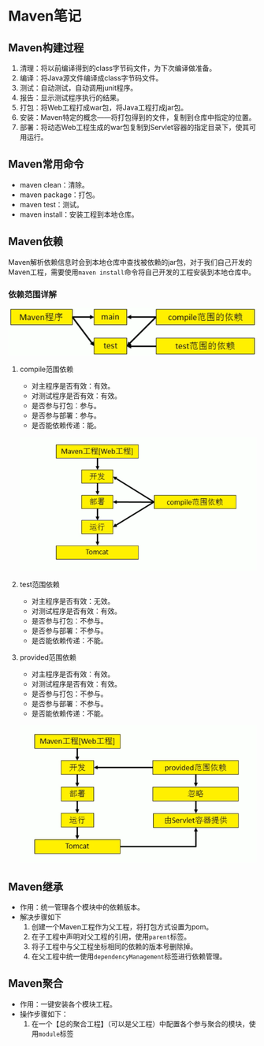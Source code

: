 # Maven笔记

## Maven构建过程

1.  清理：将以前编译得到的class字节码文件，为下次编译做准备。
2. 编译：将Java源文件编译成class字节码文件。
3. 测试：自动测试，自动调用junit程序。
4. 报告：显示测试程序执行的结果。
5. 打包：将Web工程打成war包，将Java工程打成jar包。
6. 安装：Maven特定的概念——将打包得到的文件，复制到仓库中指定的位置。
7. 部署：将动态Web工程生成的war包复制到Servlet容器的指定目录下，使其可用运行。

## Maven常用命令

- maven clean：清除。
- maven package：打包。
- maven test：测试。
- maven install：安装工程到本地仓库。

## Maven依赖

Maven解析依赖信息时会到本地仓库中查找被依赖的jar包，对于我们自己开发的Maven工程，需要使用`maven install`命令将自己开发的工程安装到本地仓库中。

### 依赖范围详解

![1567913172680](Maven笔记.assets/1567913172680.png)

1. compile范围依赖

   - 对主程序是否有效：有效。
   - 对测试程序是否有效：有效。
   - 是否参与打包：参与。
   - 是否参与部署：参与。
   - 是否能依赖传递：能。

   ![compile范围依赖-图解](Maven笔记.assets/1567913484678.png)

2. test范围依赖

   - 对主程序是否有效：无效。
   - 对测试程序是否有效：有效。
   - 是否参与打包：不参与。
   - 是否参与部署：不参与。
   - 是否能依赖传递：不能。

3. provided范围依赖

   - 对主程序是否有效：有效。
   - 对测试程序是否有效：有效。
   - 是否参与打包：不参与。
   - 是否参与部署：不参与。
   - 是否能依赖传递：不能。

   ![provided范围依赖-图解](Maven笔记.assets/1567913626663.png)

## Maven继承

- 作用：统一管理各个模块中的依赖版本。
- 解决步骤如下
  1. 创建一个Maven工程作为父工程，将打包方式设置为pom。
  2. 在子工程中声明对父工程的引用，使用`parent`标签。
  3. 将子工程中与父工程坐标相同的依赖的版本号删除掉。
  4. 在父工程中统一使用`dependencyManagement`标签进行依赖管理。

## Maven聚合

- 作用：一键安装各个模块工程。	
- 操作步骤如下：
  1. 在一个【总的聚合工程】（可以是父工程）中配置各个参与聚合的模块，使用`module`标签

   